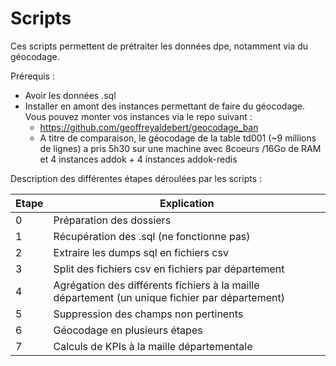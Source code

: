 # Scripts

Ces scripts permettent de prétraiter les données dpe, notamment via du géocodage.

Prérequis : 
- Avoir les données .sql
- Installer en amont des instances permettant de faire du géocodage. Vous pouvez monter vos instances via le repo suivant : 
	- https://github.com/geoffreyaldebert/geocodage_ban
	- A titre de comparaison, le géocodage de la table td001 (~9 millions de lignes) a pris 5h30 sur une machine avec 8coeurs /16Go de RAM et 4 instances addok + 4 instances addok-redis

Description des différentes étapes déroulées par les scripts :

| Etape | Explication |
|---|---|
| 0 | Préparation des dossiers |
| 1 | Récupération des .sql (ne fonctionne pas) |
| 2 | Extraire les dumps sql en fichiers csv |
| 3 | Split des fichiers csv en fichiers par département |
| 4 | Agrégation des différents fichiers à la maille département (un unique fichier par département) | 
| 5 | Suppression des champs non pertinents |
| 6 | Géocodage en plusieurs étapes |
| 7 | Calculs de KPIs à la maille départementale |
